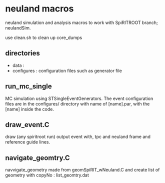 # neuland macros

neuland simulation and analysis macros 
to work with SpiRITROOT branch; neulandSim.

use clean.sh to clean up core_dumps

## directories

 - data :
 - configures : configuration files such as generator file

## run_mc_single

MC simulation using STSingleEventGenerators.
The event configuration files are in the configures/ directory with name of
[name].par, with the [name] inside the code.

## draw_event.C

draw (any spiritroot run) output event with, tpc and neuland frame and reference guide lines. 

## navigate_geomtry.C

navvigate_geometry made from geomSpiRIT_wNeuland.C and create list of geometry
with copyNo : list_geomtry.dat
